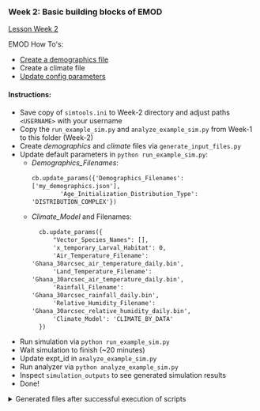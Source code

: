 ### Week 2: Basic building blocks of EMOD

[Lesson Week 2](https://faculty-enrich-2022.netlify.app/lessons/week-2/)

EMOD How To's:

- [Create a demographics file](https://faculty-enrich-2022.netlify.app/modules/emod-how-to/emod-how-to/#create-a-demographics-file)
- Create a climate file 
- [Update config parameters](https://faculty-enrich-2022.netlify.app/modules/emod-how-to/emod-how-to/#update-config-parameters)


#### Instructions:

- Save copy of `simtools.ini` to Week-2 directory and adjust paths `<USERNAME>` with your username
- Copy the `run_example_sim.py` and `analyze_example_sim.py` from Week-1 to this folder (Week-2)
- Create _demographics_ and _climate_ files via `generate_input_files.py`
- Update default parameters in `python run_example_sim.py`:
    - _Demographics_Filenames_: 
      ```
      cb.update_params({'Demographics_Filenames': ['my_demographics.json'],
              'Age_Initialization_Distribution_Type': 'DISTRIBUTION_COMPLEX'})
      ```
    - _Climate_Model_ and Filenames: 
      ```
        cb.update_params({
            "Vector_Species_Names": [],
            'x_temporary_Larval_Habitat': 0,
            'Air_Temperature_Filename': 'Ghana_30arcsec_air_temperature_daily.bin',
            'Land_Temperature_Filename':  'Ghana_30arcsec_air_temperature_daily.bin',
            'Rainfall_Filename':  'Ghana_30arcsec_rainfall_daily.bin',
            'Relative_Humidity_Filename': 'Ghana_30arcsec_relative_humidity_daily.bin',
            'Climate_Model': 'CLIMATE_BY_DATA'
        })
      ```
- Run simulation via `python run_example_sim.py`
- Wait simulation to finish (~20 minutes)
- Update expt_id in `analyze_example_sim.py`
- Run analyzer via `python analyze_example_sim.py`
- Inspect `simulation_outputs` to see generated simulation results
- Done!


<details><summary><span>Generated files after successful execution of scripts</span></summary>
<p>

![img](../static/w2.1_directories_files.png)

</p>
</details>


